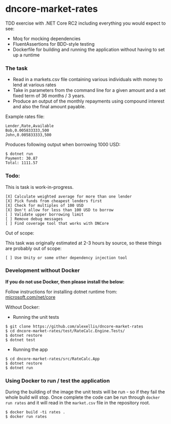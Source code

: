 # dncore-market-rates

TDD exercise with .NET Core RC2 including everything you would expect to see:

* Moq for mocking dependencies
* FluentAssertions for BDD-style testing
* Dockerfile for building and running the application without having to set up a runtime

### The task

* Read in a markets.csv file containing various individuals with money to lend at various rates
* Take in parameters from the command line for a given amount and a set fixed term of 36 months / 3 years.
* Produce an output of the monthly repayments using compound interest and also the final amount payable.

Example rates file:

```
Lender,Rate,Available
Bob,0.005833333,500
John,0.005833333,500
```

Produces following output when borrowing 1000 USD:

```
$ dotnet run
Payment: 30.87
Total: 1111.57
```

### Todo:

This is task is work-in-progress.

```
[X] Calculate weighted average for more than one lender
[X] Pick funds from cheapest lenders first
[X] Check for multiples of 100 USD
[X] Don't allow for less than 100 USD to borrow 
[ ] Validate upper borrowing limit
[ ] Remove debug messages
[ ] Find coverage tool that works with DNCore
```

Out of scope:

This task was originally estimated at 2-3 hours by source, so these things are probably out of scope:

```
[ ] Use Unity or some other dependency injection tool
```

### Development without Docker

**If you do not use Docker, then please install the below:**

Follow instructions for installing dotnet runtime from: [microsoft.com/net/core](https://www.microsoft.com/net/core#macos)

Without Docker:

* Running the unit tests

```
$ git clone https://github.com/alexellis/dncore-market-rates
$ cd dncore-market-rates/test/RateCalc.Engine.Tests/
$ dotnet restore
$ dotnet test
```

* Running the app

```
$ cd dncore-market-rates/src/RateCalc.App
$ dotnet restore
$ dotnet run
```


### Using Docker to run / test the application

During the building of the image the unit tests will be run - so if they fail the whole build will stop. Once complete the code can be run through `docker run rates` and it will read in the `market.csv` file in the repository root.

```
$ docker build -ti rates .
$ docker run rates
```

